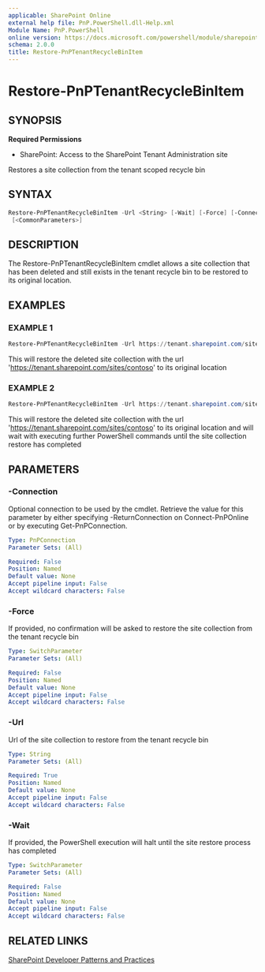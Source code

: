 ```yaml
---
applicable: SharePoint Online
external help file: PnP.PowerShell.dll-Help.xml
Module Name: PnP.PowerShell
online version: https://docs.microsoft.com/powershell/module/sharepoint-pnp/restore-pnptenantrecyclebinitem
schema: 2.0.0
title: Restore-PnPTenantRecycleBinItem
---
```


# Restore-PnPTenantRecycleBinItem

## SYNOPSIS

**Required Permissions**

* SharePoint: Access to the SharePoint Tenant Administration site

Restores a site collection from the tenant scoped recycle bin

## SYNTAX

```powershell
Restore-PnPTenantRecycleBinItem -Url <String> [-Wait] [-Force] [-Connection <PnPConnection>]
 [<CommonParameters>]
```

## DESCRIPTION
The Restore-PnPTenantRecycleBinItem cmdlet allows a site collection that has been deleted and still exists in the tenant recycle bin to be restored to its original location.

## EXAMPLES

### EXAMPLE 1
```powershell
Restore-PnPTenantRecycleBinItem -Url https://tenant.sharepoint.com/sites/contoso
```

This will restore the deleted site collection with the url 'https://tenant.sharepoint.com/sites/contoso' to its original location

### EXAMPLE 2
```powershell
Restore-PnPTenantRecycleBinItem -Url https://tenant.sharepoint.com/sites/contoso -Wait
```

This will restore the deleted site collection with the url 'https://tenant.sharepoint.com/sites/contoso' to its original location and will wait with executing further PowerShell commands until the site collection restore has completed

## PARAMETERS

### -Connection
Optional connection to be used by the cmdlet. Retrieve the value for this parameter by either specifying -ReturnConnection on Connect-PnPOnline or by executing Get-PnPConnection.

```yaml
Type: PnPConnection
Parameter Sets: (All)

Required: False
Position: Named
Default value: None
Accept pipeline input: False
Accept wildcard characters: False
```

### -Force
If provided, no confirmation will be asked to restore the site collection from the tenant recycle bin

```yaml
Type: SwitchParameter
Parameter Sets: (All)

Required: False
Position: Named
Default value: None
Accept pipeline input: False
Accept wildcard characters: False
```

### -Url
Url of the site collection to restore from the tenant recycle bin

```yaml
Type: String
Parameter Sets: (All)

Required: True
Position: Named
Default value: None
Accept pipeline input: False
Accept wildcard characters: False
```

### -Wait
If provided, the PowerShell execution will halt until the site restore process has completed

```yaml
Type: SwitchParameter
Parameter Sets: (All)

Required: False
Position: Named
Default value: None
Accept pipeline input: False
Accept wildcard characters: False
```

## RELATED LINKS

[SharePoint Developer Patterns and Practices](https://aka.ms/sppnp)